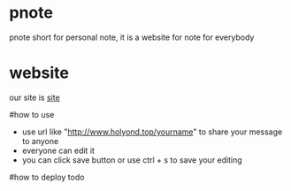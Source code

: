 # pnote
pnote short for personal note, it is a website for note for everybody

# website
our site is [site](http://www.holyond.top)

#how to use 
* use url like "http://www.holyond.top/yourname" to share your message to anyone
* everyone can edit it
* you can click save button or use ctrl + s to save your editing

#how to deploy
todo 